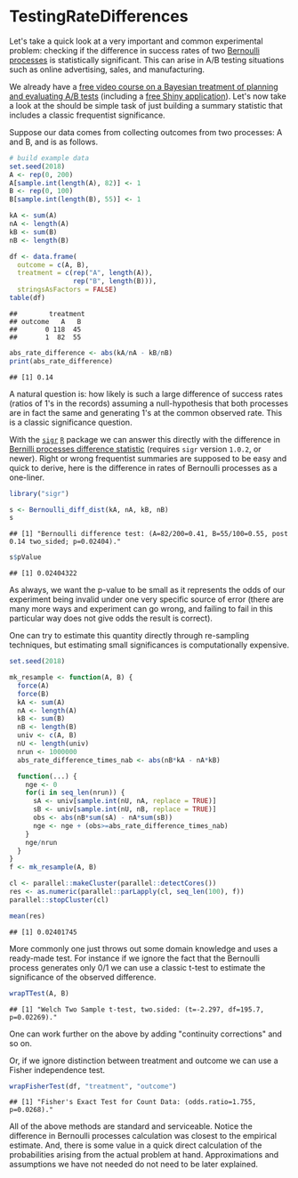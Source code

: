 TestingRateDifferences
================

Let's take a quick look at a very important and common experimental problem: checking if the difference in success rates of two [Bernoulli processes](https://en.wikipedia.org/wiki/Bernoulli_process) is statistically significant. This can arise in A/B testing situations such as online advertising, sales, and manufacturing.

We already have a [free video course on a Bayesian treatment of planning and evaluating A/B tests](http://www.win-vector.com/blog/2016/02/free-video-course-applied-bayesian-ab-testing-in-r/) (including a [free Shiny application](https://github.com/WinVector/CampaignPlanner_v3)). Let's now take a look at the should be simple task of just building a summary statistic that includes a classic frequentist significance.

Suppose our data comes from collecting outcomes from two processes: A and B, and is as follows.

``` r
# build example data
set.seed(2018)
A <- rep(0, 200)
A[sample.int(length(A), 82)] <- 1
B <- rep(0, 100)
B[sample.int(length(B), 55)] <- 1

kA <- sum(A)
nA <- length(A)
kB <- sum(B)
nB <- length(B)

df <- data.frame(
  outcome = c(A, B), 
  treatment = c(rep("A", length(A)), 
                rep("B", length(B))),
  stringsAsFactors = FALSE)
table(df)
```

    ##        treatment
    ## outcome   A   B
    ##       0 118  45
    ##       1  82  55

``` r
abs_rate_difference <- abs(kA/nA - kB/nB)
print(abs_rate_difference)
```

    ## [1] 0.14

A natural question is: how likely is such a large difference of success rates (ratios of 1's in the records) assuming a null-hypothesis that both processes are in fact the same and generating 1's at the common observed rate. This is a classic significance question.

With the [`sigr`](https://CRAN.R-project.org/package=sigr) [`R`](https://www.r-project.org) package we can answer this directly with the difference in [Bernilli processes difference statistic](https://winvector.github.io/sigr/reference/Bernoulli_diff_dist.html) (requires `sigr` version `1.0.2`, or newer). Right or wrong frequentist summaries are supposed to be easy and quick to derive, here is the difference in rates of Bernoulli processes as a one-liner.

``` r
library("sigr")

s <- Bernoulli_diff_dist(kA, nA, kB, nB)
s
```

    ## [1] "Bernoulli difference test: (A=82/200=0.41, B=55/100=0.55, post 0.14 two_sided; p=0.02404)."

``` r
s$pValue
```

    ## [1] 0.02404322

As always, we want the p-value to be small as it represents the odds of our experiment being invalid under one very specific source of error (there are many more ways and experiment can go wrong, and failing to fail in this particular way does not give odds the result is correct).

One can try to estimate this quantity directly through re-sampling techniques, but estimating small significances is computationally expensive.

``` r
set.seed(2018)

mk_resample <- function(A, B) {
  force(A)
  force(B)
  kA <- sum(A)
  nA <- length(A)
  kB <- sum(B)
  nB <- length(B)
  univ <- c(A, B)
  nU <- length(univ)
  nrun <- 1000000
  abs_rate_difference_times_nab <- abs(nB*kA - nA*kB)

  function(...) {
    nge <- 0
    for(i in seq_len(nrun)) {
      sA <- univ[sample.int(nU, nA, replace = TRUE)]
      sB <- univ[sample.int(nU, nB, replace = TRUE)]
      obs <- abs(nB*sum(sA) - nA*sum(sB))
      nge <- nge + (obs>=abs_rate_difference_times_nab)
    }
    nge/nrun
  }
}
f <- mk_resample(A, B)

cl <- parallel::makeCluster(parallel::detectCores())
res <- as.numeric(parallel::parLapply(cl, seq_len(100), f))
parallel::stopCluster(cl)

mean(res)
```

    ## [1] 0.02401745

More commonly one just throws out some domain knowledge and uses a ready-made test. For instance if we ignore the fact that the Bernoulli process generates only 0/1 we can use a classic t-test to estimate the significance of the observed difference.

``` r
wrapTTest(A, B)
```

    ## [1] "Welch Two Sample t-test, two.sided: (t=-2.297, df=195.7, p=0.02269)."

One can work further on the above by adding "continuity corrections" and so on.

Or, if we ignore distinction between treatment and outcome we can use a Fisher independence test.

``` r
wrapFisherTest(df, "treatment", "outcome")
```

    ## [1] "Fisher's Exact Test for Count Data: (odds.ratio=1.755, p=0.0268)."

All of the above methods are standard and serviceable. Notice the difference in Bernoulli processes calculation was closest to the empirical estimate. And, there is some value in a quick direct calculation of the probabilities arising from the actual problem at hand. Approximations and assumptions we have not needed do not need to be later explained.
